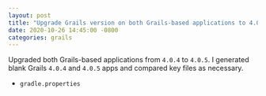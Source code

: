 ```yaml
---
layout: post
title: "Upgrade Grails version on both Grails-based applications to 4.0.5"
date: 2020-10-26 14:45:00 -0800
categories: grails
---
```

Upgraded both Grails-based applications from `4.0.4` to `4.0.5`.  I generated
blank Grails `4.0.4` and `4.0.5` apps and compared key files as necessary.

* `gradle.properties`

